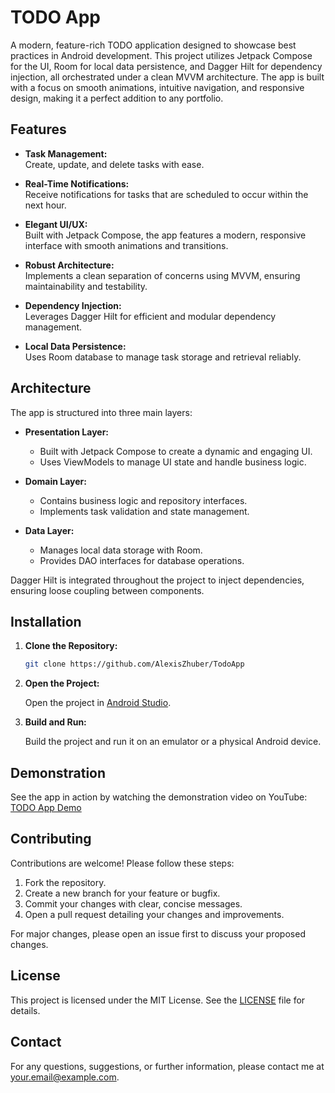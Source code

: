 # TODO App

A modern, feature-rich TODO application designed to showcase best practices in Android development. This project utilizes Jetpack Compose for the UI, Room for local data persistence, and Dagger Hilt for dependency injection, all orchestrated under a clean MVVM architecture. The app is built with a focus on smooth animations, intuitive navigation, and responsive design, making it a perfect addition to any portfolio.

## Features

- **Task Management:**  
  Create, update, and delete tasks with ease.
  
- **Real-Time Notifications:**  
  Receive notifications for tasks that are scheduled to occur within the next hour.
  
- **Elegant UI/UX:**  
  Built with Jetpack Compose, the app features a modern, responsive interface with smooth animations and transitions.
  
- **Robust Architecture:**  
  Implements a clean separation of concerns using MVVM, ensuring maintainability and testability.
  
- **Dependency Injection:**  
  Leverages Dagger Hilt for efficient and modular dependency management.
  
- **Local Data Persistence:**  
  Uses Room database to manage task storage and retrieval reliably.

## Architecture

The app is structured into three main layers:

- **Presentation Layer:**  
  - Built with Jetpack Compose to create a dynamic and engaging UI.
  - Uses ViewModels to manage UI state and handle business logic.

- **Domain Layer:**  
  - Contains business logic and repository interfaces.
  - Implements task validation and state management.

- **Data Layer:**  
  - Manages local data storage with Room.
  - Provides DAO interfaces for database operations.

Dagger Hilt is integrated throughout the project to inject dependencies, ensuring loose coupling between components.

## Installation

1. **Clone the Repository:**

   ```bash
   git clone https://github.com/AlexisZhuber/TodoApp
   ```

2. **Open the Project:**

   Open the project in [Android Studio](https://developer.android.com/studio).

3. **Build and Run:**

   Build the project and run it on an emulator or a physical Android device.

## Demonstration

See the app in action by watching the demonstration video on YouTube:  
[TODO App Demo](https://www.youtube.com/watch?v=AdmQNsOXcP0)

## Contributing

Contributions are welcome! Please follow these steps:

1. Fork the repository.
2. Create a new branch for your feature or bugfix.
3. Commit your changes with clear, concise messages.
4. Open a pull request detailing your changes and improvements.

For major changes, please open an issue first to discuss your proposed changes.

## License

This project is licensed under the MIT License. See the [LICENSE](LICENSE) file for details.

## Contact

For any questions, suggestions, or further information, please contact me at [your.email@example.com](alexismora602@gmail.com).
